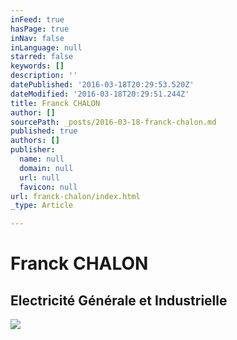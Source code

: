 ```yaml
---
inFeed: true
hasPage: true
inNav: false
inLanguage: null
starred: false
keywords: []
description: ''
datePublished: '2016-03-18T20:29:53.520Z'
dateModified: '2016-03-18T20:29:51.244Z'
title: Franck CHALON
author: []
sourcePath: _posts/2016-03-18-franck-chalon.md
published: true
authors: []
publisher:
  name: null
  domain: null
  url: null
  favicon: null
url: franck-chalon/index.html
_type: Article

---
```

# Franck CHALON

## Electricité Générale et Industrielle
![](https://the-grid-user-content.s3-us-west-2.amazonaws.com/29c8f074-f1be-40a3-8460-a429cfbebd44.jpg)